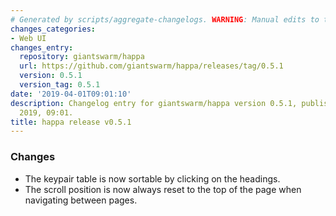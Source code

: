 ```yaml
---
# Generated by scripts/aggregate-changelogs. WARNING: Manual edits to this files will be overwritten.
changes_categories:
- Web UI
changes_entry:
  repository: giantswarm/happa
  url: https://github.com/giantswarm/happa/releases/tag/0.5.1
  version: 0.5.1
  version_tag: 0.5.1
date: '2019-04-01T09:01:10'
description: Changelog entry for giantswarm/happa version 0.5.1, published on 01 April
  2019, 09:01.
title: happa release v0.5.1
---
```


### Changes

- The keypair table is now sortable by clicking on the headings.
- The scroll position is now always reset to the top of the page when navigating between pages.
